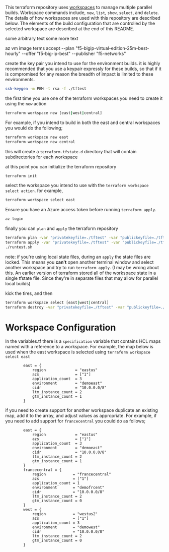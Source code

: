 This terraform repository uses [workspaces](https://www.terraform.io/docs/state/workspaces.html) to manage multiple parallel builds. Workspace commands include, `new`, `list`, `show`, `select`, and `delete`. The details of how workspaces are used with this repository are described below. The elements of the build configuration that are controlled by the selected workspace are described at the end of this README.

some arbitrary text
some more text

az vm image terms accept --plan "f5-bigip-virtual-edition-25m-best-hourly" --offer "f5-big-ip-best" --publisher "f5-networks"


create the key pair you intend to use for the environment builds. it is highly recommended that you use a keypair expressly for these builds, so that if it is compromised for any reason the breadth of impact is limited to these environments.
```bash
ssh-keygen -m PEM -t rsa -f ./tftest
```
the first time you use one of the terraform workspaces you need to create it using the ```new``` action

```bash
terraform workspace new [east|west|central]
```
For example, if you intend to build in both the east and central workspaces you would do the following;

```bash
terraform workspace new east
terraform workspace new central
```
this will create a `terraform.tfstate.d` directory that will contain subdirectories for each workspace

at this point you can initialize the terraform repository 
```bash
terraform init
```
select the workspace you intend to use with the ```terraform workspace select action```. for example,
```bash
terraform workspace select east
```

Ensure you have an Azure access token before running ```terraform apply```.
```bash
az login
```

finally you can ```plan``` and ```apply``` the terraform repository
```bash
terraform plan -var "privatekeyfile=./tftest" -var "publickeyfile=./tftest.pub" -var "vault_id=asdf" -var "vault_resource_group=asdf" -var "bigip_password_secret_name=asdf" -var "service_principal_secret_name=asdf"
terraform apply -var "privatekeyfile=./tftest" -var "publickeyfile=./tftest.pub" -var "vault_id=asdf" -var "vault_resource_group=asdf" -var "bigip_password_secret_name=asdf" -var "service_principal_secret_name=asdf"
./runtest.sh
```

note: if you're using local state files, during an ```apply``` the state files are locked. This means you **can't** open another terminal window and select another workspace and try to run ```terraform apply```. (I may be wrong about this. An earlier version of terraform stored all of the workspace state in a single tfstate file. Since they're in separate files that may allow for parallel local builds)



kick the tires, and then
```bash
terraform workspace select [east|west|central]
terraform destroy -var "privatekeyfile=./tftest" -var "publickeyfile=./tftest.pub"
```

# Workspace Configuration
In the variables.tf there is a `specification` variable that contains HCL maps named with a reference to a workspace. For example, the map below is used when the east workspace is selected using ```terraform workspace select east```

```
        east = {
            region             = "eastus"
            azs                = ["1"]
            application_count  = 3
            environment        = "demoeast"
            cidr               = "10.0.0.0/8"
            ltm_instance_count = 2
            gtm_instance_count = 1
        }
```

if you need to create support for another workspace duplicate an existing map, add it to the array, and adjust values as appropriate. For example, if you need to add support for `francecentral` you could do as follows;

```
        east = {
            region             = "eastus"
            azs                = ["1"]
            application_count  = 3
            environment        = "demoeast"
            cidr               = "10.0.0.0/8"
            ltm_instance_count = 2
            gtm_instance_count = 1
        }
        francecentral = {
            region            = "francecentral"
            azs               = ["1"]
            application_count = 1
            environment       = "demofrcent"
            cidr              = "10.0.0.0/8"
            ltm_instance_count = 2
            gtm_instance_count = 0
        }
        west = {
            region            = "westus2"
            azs               = ["1"]
            application_count = 3
            environment       = "demowest"
            cidr              = "10.0.0.0/8"
            ltm_instance_count = 2
            gtm_instance_count = 0
        }



```